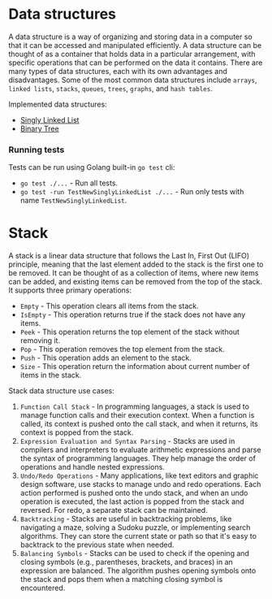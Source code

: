 # Data structures

A data structure is a way of organizing and storing data in a computer so that it can be accessed and manipulated
efficiently. A data structure can be thought of as a container that holds data in a particular arrangement, with
specific operations that can be performed on the data it contains. There are many types of data structures, each with
its own advantages and disadvantages. Some of the most common data structures
include `arrays`, `linked lists`, `stacks`, `queues`, `trees`, `graphs`, and `hash tables`.

Implemented data structures:

- [Singly Linked List](singly_linked_list.go)
- [Binary Tree](binary_tree.go)

### Running tests

Tests can be run using Golang built-in `go test` cli:

- `go test ./...` - Run all tests.
- `go test -run TestNewSinglyLinkedList ./...` - Run only tests with name `TestNewSinglyLinkedList`.

# Stack

A stack is a linear data structure that follows the Last In, First Out (LIFO) principle, meaning that the last element
added to the stack is the first one to be removed. It can be thought of as a collection of items, where new items can be
added, and existing items can be removed from the top of the stack. It supports three primary operations:

- `Empty` - This operation clears all items from the stack.
- `IsEmpty` - This operation returns true if the stack does not have any items.
- `Peek` - This operation returns the top element of the stack without removing it.
- `Pop` - This operation removes the top element from the stack.
- `Push` - This operation adds an element to the stack.
- `Size` - This operation return the information about current number of items in the stack.

Stack data structure use cases:

1. `Function Call Stack` - In programming languages, a stack is used to manage function calls and their execution
   context. When a function is called, its context is pushed onto the call stack, and when it returns, its context is
   popped from the stack.
2. `Expression Evaluation and Syntax Parsing` - Stacks are used in compilers and interpreters to evaluate arithmetic
   expressions and parse the syntax of programming languages. They help manage the order of operations and handle nested
   expressions.
3. `Undo/Redo Operations` - Many applications, like text editors and graphic design software, use stacks to manage undo
   and redo operations. Each action performed is pushed onto the undo stack, and when an undo operation is executed, the
   last action is popped from the stack and reversed. For redo, a separate stack can be maintained.
4. `Backtracking` - Stacks are useful in backtracking problems, like navigating a maze, solving a Sudoku puzzle, or
   implementing search algorithms. They can store the current state or path so that it's easy to backtrack to the
   previous state when needed.
5. `Balancing Symbols` - Stacks can be used to check if the opening and closing symbols (e.g., parentheses, brackets,
   and braces) in an expression are balanced. The algorithm pushes opening symbols onto the stack and pops them when a
   matching closing symbol is encountered.